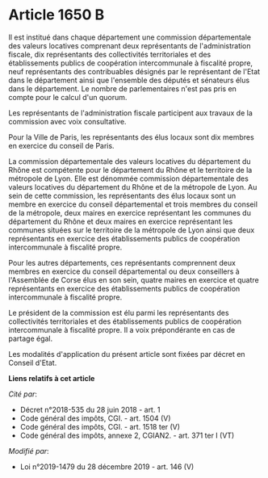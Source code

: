 # Article 1650 B

Il est institué dans chaque département une commission départementale des valeurs locatives comprenant deux représentants de
l'administration fiscale, dix représentants des collectivités territoriales et des établissements publics de coopération
intercommunale à fiscalité propre, neuf représentants des contribuables désignés par le représentant de l'Etat dans le
département ainsi que l'ensemble des députés et sénateurs élus dans le département. Le nombre de parlementaires n'est pas
pris en compte pour le calcul d'un quorum.

Les représentants de l'administration fiscale participent aux travaux de la commission avec voix consultative.

Pour la Ville de Paris, les représentants des élus locaux sont dix membres en exercice du conseil de Paris.

La commission départementale des valeurs locatives du département du Rhône est compétente pour le département du Rhône et le
territoire de la métropole de Lyon. Elle est dénommée commission départementale des valeurs locatives du département du Rhône
et de la métropole de Lyon. Au sein de cette commission, les représentants des élus locaux sont un membre en exercice du
conseil départemental et trois membres du conseil de la métropole, deux maires en exercice représentant les communes du
département du Rhône et deux maires en exercice représentant les communes situées sur le territoire de la métropole de Lyon
ainsi que deux représentants en exercice des établissements publics de coopération intercommunale à fiscalité propre.

Pour les autres départements, ces représentants comprennent deux membres en exercice du conseil départemental ou deux
conseillers à l'Assemblée de Corse élus en son sein, quatre maires en exercice et quatre représentants en exercice des
établissements publics de coopération intercommunale à fiscalité propre.

Le président de la commission est élu parmi les représentants des collectivités territoriales et des établissements publics
de coopération intercommunale à fiscalité propre. Il a voix prépondérante en cas de partage égal.

Les modalités d'application du présent article sont fixées par décret en Conseil d'Etat.

**Liens relatifs à cet article**

_Cité par_:

  - Décret n°2018-535 du 28 juin 2018 - art. 1
  - Code général des impôts, CGI. - art. 1504 (V)
  - Code général des impôts, CGI. - art. 1518 ter (V)
  - Code général des impôts, annexe 2, CGIAN2. - art. 371 ter I (VT)

_Modifié par_:

  - Loi n°2019-1479 du 28 décembre 2019 - art. 146 (V)
